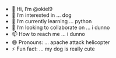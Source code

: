 - 👋 Hi, I’m @okiel9
- 👀 I’m interested in ... dog
- 🌱 I’m currently learning ... python
- 💞️ I’m looking to collaborate on ... i dunno
- 📫 How to reach me ... i dunno 
- 😄 Pronouns: ... apache attack helicopter
- ⚡ Fun fact: ... my dog is really cute
  

<!---
okiel9/okiel9 is a ✨ special ✨ repository because its `README.md` (this file) appears on your GitHub profile.
You can click the Preview link to take a look at your changes.
--->
